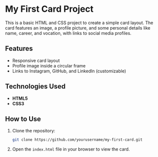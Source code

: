 
# My First Card Project

This is a basic HTML and CSS project to create a simple card layout. The card features an image, a profile picture, and some personal details like name, career, and vocation, with links to social media profiles.

## Features

- Responsive card layout
- Profile image inside a circular frame
- Links to Instagram, GitHub, and LinkedIn (customizable)

## Technologies Used

- **HTML5**
- **CSS3**

## How to Use

1. Clone the repository:
   ```bash
   git clone https://github.com/yourusername/my-first-card.git
   ```
2. Open the `index.html` file in your browser to view the card.
